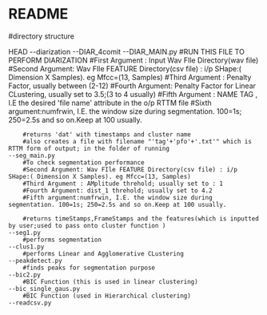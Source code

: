 # README #

#directory structure

HEAD
    --diarization
    --DIAR_4comit
	--DIAR_MAIN.py
		#RUN THIS FILE TO PERFORM DIARIZATION
		#First Argument : Input Wav FIle Directory(wav file)
		#Second Argument: Wav FIle FEATURE Directory(csv file) : i/p SHape:( Dimension X Samples). eg Mfcc=(13, Samples)
		#Third Argument : Penalty Factor, usually between (2-12)
		#Fourth Argument: Penalty Factor for Linear CLustering, usually set to 3.5;(3 to 4 usually)
		#Fifth Argument : NAME TAG , I.E the desired 'file name' attribute in the o/p RTTM file
		#Sixth argument:numfrwin, I.E. the window size during segmentation. 100=1s; 250=2.5s and so on.Keep at 100 usually.

		#returns 'dat' with timestamps and cluster name
		#also creates a file with filename "'tag'+'pfo'+'.txt'" which is RTTM form of output; in the folder of running
	--seg_main.py
		#To check segmentation performance
		#Second Argument: Wav FIle FEATURE Directory(csv file) : i/p SHape:( Dimension X Samples). eg Mfcc=(13, Samples)
		#Third Argument : AMplitude threhold; usually set to : 1
		#Fourth Argument: dist_1 threhold; usually set to 4.2
		#Fifth argument:numfrwin, I.E. the window size during segmentation. 100=1s; 250=2.5s and so on.Keep at 100 usually.

		#returns timeStamps,FrameStamps and the features(which is inputted by user;used to pass onto cluster function )
	--seg1.py
		#performs segmentation
	--clus1.py
		#performs Linear and Agglomerative CLustering
	--peakdetect.py
		#finds peaks for segmentation purpose
	--bic2.py
		#BIC Function (this is used in linear clustering)
	--bic_single_gaus.py
		#BIC Function (used in Hierarchical clustering)
	--readcsv.py


		
 
	

